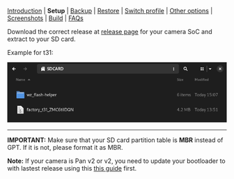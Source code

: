 [Introduction](README.md) | **Setup** | [Backup](README_backup.md) | [Restore](README_restore.md) | [Switch profile](README_switch_profile.md) | [Other options](README_other_options.md) | [Screenshots](README_screenshots.md) | [Build](README_build.md) | [FAQs](README_FAQs.md)




Download the correct release at [release page](https://github.com/archandanime/wz_flash-helper/releases/latest) for your camera SoC and extract to your SD card.

Example for t31:

![Alt text](https://raw.githubusercontent.com/archandanime/wz_flash-helper/main/images/setup_01.png)

-----
**IMPORTANT:** Make sure that your SD card partition table is **MBR** instead of GPT. If it is not, please format it as MBR.

**Note:** If your camera is Pan v2 or v2, you need to update your bootloader to with lastest release using this [this guide](https://github.com/gtxaspec/wz_mini_hacks/wiki/Setup-&-Installation) first.
